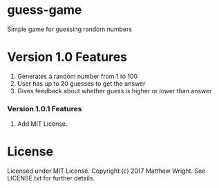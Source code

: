 # guess-game
Simple game for guessing random numbers

# Version 1.0 Features
1. Generates a random number from 1 to 100
2. User has up to 20 guesses to get the answer
3. Gives feedback about whether guess is higher or lower than answer

### Version 1.0.1 Features
1. Add MIT License.

# License
Licensed under MIT License. Copyright (c) 2017 Matthew Wright. See LICENSE.txt for further details.
